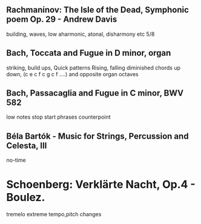 ## Rachmaninov: The Isle of the Dead, Symphonic poem Op. 29 - Andrew Davis

building, waves, low
aharmonic, atonal, disharmony etc
5/8

## Bach, Toccata and Fugue in D minor, organ

striking, build ups,
Quick patterns
Rising, falling
diminished chords
up down, (c e c f c g c f ....) and opposite
organ
octaves

## Bach, Passacaglia and Fugue in C minor, BWV 582

low notes
stop start phrases
counterpoint

## Béla Bartók - Music for Strings, Percussion and Celesta, III

no-time

# Schoenberg: Verklärte Nacht, Op.4 - Boulez.

tremelo
extreme tempo,pitch changes